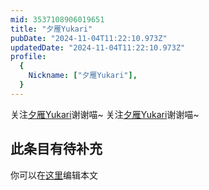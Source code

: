 ```yaml
---
mid: 3537108906019651
title: "夕雁Yukari"
pubDate: "2024-11-04T11:22:10.973Z"
updatedDate: "2024-11-04T11:22:10.973Z"
profile:
  {
    Nickname: ["夕雁Yukari"],
  }
---
```


关注[夕雁Yukari](https://space.bilibili.com/3537108906019651)谢谢喵~ 关注[夕雁Yukari](https://space.bilibili.com/3537108906019651)谢谢喵~

## 此条目有待补充
你可以在[这里](https://github.com/Yuhanawa/VTuber.ICU-Content/edit/master/v/夕雁Yukari/index.md)编辑本文
